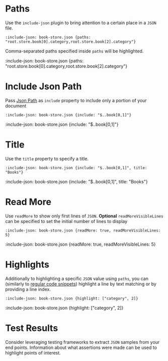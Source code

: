 # Paths

Use the `include-json` plugin to bring attention to a certain place in a `JSON` file. 

    :include-json: book-store.json {paths: "root.store.book[0].category,root.store.book[2].category"}

Comma-separated paths specified inside `paths` will be highlighted.

:include-json: book-store.json {paths: "root.store.book[0].category,root.store.book[2].category"}

# Include Json Path

Pass [Json Path](https://github.com/json-path/JsonPath) as `include` property 
to include only a portion of your document

    :include-json: book-store.json {include: "$..book[0,1]"}

:include-json: book-store.json {include: "$..book[0,1]"}

# Title

Use the `title` property to specify a title.

    :include-json: book-store.json {include: "$..book[0,1]", title: "Books"}
    
:include-json: book-store.json {include: "$..book[0,1]", title: "Books"}

# Read More

Use `readMore` to show only first lines of `JSON`. **Optional** `readMoreVisibleLines` can be specified to set 
the initial number of lines to display 

    :include-json: book-store.json {readMore: true, readMoreVisibleLines: 5}

:include-json: book-store.json {readMore: true, readMoreVisibleLines: 5}

# Highlights

Additionally to highlighting a specific `JSON` value using `paths`, you can 
(similarly to [regular code snippets](snippets/external-code-snippets#highlights)) highlight 
a line by text matching or by providing a line index.

    :include-json: book-store.json {highlight: ["category", 2]}
    
:include-json: book-store.json {highlight: ["category", 2]}


# Test Results

Consider leveraging testing frameworks to extract `JSON` samples from your end points. 
Information about what assertions were made can be used to highlight points of interest.
